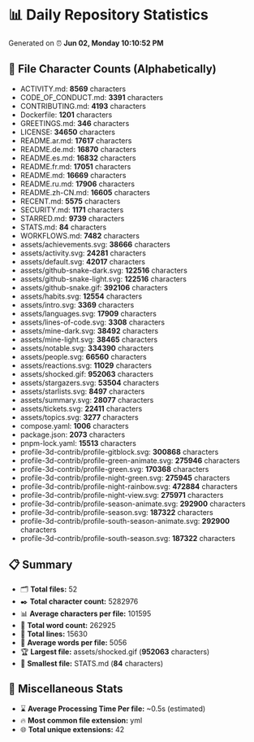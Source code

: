 # 📊 Daily Repository Statistics
Generated on ⏰ **Jun 02, Monday 10:10:52 PM**

## 📂 File Character Counts (Alphabetically)
- ACTIVITY.md: **8569** characters
- CODE_OF_CONDUCT.md: **3391** characters
- CONTRIBUTING.md: **4193** characters
- Dockerfile: **1201** characters
- GREETINGS.md: **346** characters
- LICENSE: **34650** characters
- README.ar.md: **17617** characters
- README.de.md: **16870** characters
- README.es.md: **16832** characters
- README.fr.md: **17051** characters
- README.md: **16669** characters
- README.ru.md: **17906** characters
- README.zh-CN.md: **16605** characters
- RECENT.md: **5575** characters
- SECURITY.md: **1171** characters
- STARRED.md: **9739** characters
- STATS.md: **84** characters
- WORKFLOWS.md: **7482** characters
- assets/achievements.svg: **38666** characters
- assets/activity.svg: **24281** characters
- assets/default.svg: **42017** characters
- assets/github-snake-dark.svg: **122516** characters
- assets/github-snake-light.svg: **122516** characters
- assets/github-snake.gif: **392106** characters
- assets/habits.svg: **12554** characters
- assets/intro.svg: **3369** characters
- assets/languages.svg: **17909** characters
- assets/lines-of-code.svg: **3308** characters
- assets/mine-dark.svg: **38492** characters
- assets/mine-light.svg: **38465** characters
- assets/notable.svg: **334390** characters
- assets/people.svg: **66560** characters
- assets/reactions.svg: **11029** characters
- assets/shocked.gif: **952063** characters
- assets/stargazers.svg: **53504** characters
- assets/starlists.svg: **8497** characters
- assets/summary.svg: **28077** characters
- assets/tickets.svg: **22411** characters
- assets/topics.svg: **3277** characters
- compose.yaml: **1006** characters
- package.json: **2073** characters
- pnpm-lock.yaml: **15513** characters
- profile-3d-contrib/profile-gitblock.svg: **300868** characters
- profile-3d-contrib/profile-green-animate.svg: **275946** characters
- profile-3d-contrib/profile-green.svg: **170368** characters
- profile-3d-contrib/profile-night-green.svg: **275945** characters
- profile-3d-contrib/profile-night-rainbow.svg: **472884** characters
- profile-3d-contrib/profile-night-view.svg: **275971** characters
- profile-3d-contrib/profile-season-animate.svg: **292900** characters
- profile-3d-contrib/profile-season.svg: **187322** characters
- profile-3d-contrib/profile-south-season-animate.svg: **292900** characters
- profile-3d-contrib/profile-south-season.svg: **187322** characters

## 📋 Summary
- 🗂️ **Total files:** 52
- ✒️ **Total character count:** 5282976
- 📊 **Average characters per file:** 101595
- 📝 **Total word count:** 262925
- 🧾 **Total lines:** 15630
- 📐 **Average words per file:** 5056
- 🏆 **Largest file:** assets/shocked.gif (**952063** characters)
- 🥉 **Smallest file:** STATS.md (**84** characters)

## 🌟 Miscellaneous Stats
- ⌛ **Average Processing Time Per file:** ~0.5s (estimated)
- 🔥 **Most common file extension:** yml
- 🌐 **Total unique extensions:** 42
